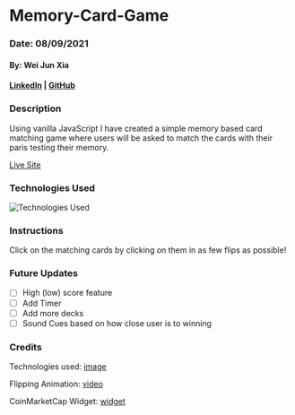# Memory-Card-Game
### Date: 08/09/2021
#### By: Wei Jun Xia

#### [LinkedIn](https://www.linkedin.com/in/w3i/) | [GitHub](https://github.com/weijunxia)

### **Description**
Using vanilla JavaScript I have created a simple memory based card matching game where users will be asked to match the cards with their paris testing their memory.

[Live Site](https://cryptoflipr.surge.sh/)

### **Technologies Used**
![Technologies Used](https://i.imgur.com/EjvZJ3F.png)

### **Instructions**
Click on the matching cards by clicking on them in as few flips as possible!


### **Future Updates**
- [ ] High (low) score feature
- [ ] Add Timer
- [ ] Add more decks
- [ ] Sound Cues based on how close user is to winning

### **Credits**
Technologies used: [image](https://github.com/mlackey9601/Tic-Tac-Toe/blob/main/README.md) 

Flipping Animation: [video](https://www.youtube.com/watch?v=ZniVgo8U7ek)

CoinMarketCap Widget: [widget](https://coinmarketcap.com/widget/price-marquee/)
